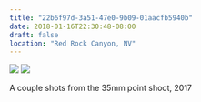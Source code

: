 ```yaml
---
title: "22b6f97d-3a51-47e0-9b09-01aacfb5940b"
date: 2018-01-16T22:30:48-08:00
draft: false
location: "Red Rock Canyon, NV"
---
```


![](https://d17enza3bfujl8.cloudfront.net/000065760022_01.jpg)
![](https://d17enza3bfujl8.cloudfront.net/000065760024_01.jpg)

A couple shots from the 35mm point shoot, 2017
